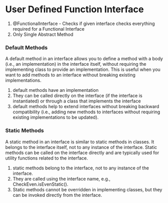# User Defined Function Interface
1. @FunctionalInterface - Checks if given interface checks everything required for a Functional Interface
2. Only Single Abstract Method
### Default Methods
A default method in an interface allows you to define a method with a body (i.e., an implementation) in the interface itself, 
without requiring the implementing class to provide an implementation. 
This is useful when you want to add methods to an interface without breaking existing implementations.
1. default methods have an implementation
2. They can be called directly on the interface (if the interface is instantiated) or through a class that implements the interface
3. default methods help to extend interfaces without breaking backward compatibility (i.e., adding new methods to interfaces without requiring existing implementations to be updated).
### Static Methods
A static method in an interface is similar to static methods in classes. It belongs to the interface itself, not to any instance of the interface. 
Static methods can be called on the interface directly and are typically used for utility functions related to the interface.
1. static methods belong to the interface, not to any instance of the interface. 
2. They are called using the interface name, e.g., CheckEven.isEvenStatic(). 
3. Static methods cannot be overridden in implementing classes, but they can be invoked directly from the interface.
